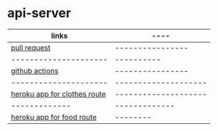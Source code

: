 # api-server

|links|----|
|--------------|-------------|
| [pull request ](https://github.com/mohammadsh96/api-server/pull/1)|----------------|
|---------------------|----------|
|[github actions](https://github.com/mohammadsh96/api-server/actions)|----------------|
|---------------------|--------------------|
|[heroku app  for clothes route](https://api-server-mnsh.herokuapp.com/clothes)|--------------------|
|-------------|-------------|
|[heroku app  for food route](https://api-server-mnsh.herokuapp.com/food)|--------|

